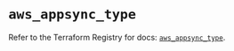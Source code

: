 # `aws_appsync_type`

Refer to the Terraform Registry for docs: [`aws_appsync_type`](https://registry.terraform.io/providers/hashicorp/aws/5.49.0/docs/resources/appsync_type).
